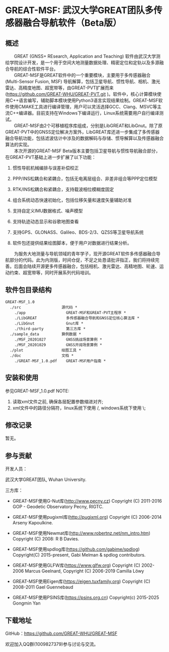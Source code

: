 # GREAT-MSF: 武汉大学GREAT团队多传感器融合导航软件（Beta版）

## 概述

&emsp;&emsp;GREAT (GNSS+ REsearch, Application and Teaching) 软件由武汉大学测绘学院设计开发，是一个用于空间大地测量数据处理、精密定位和定轨以及多源融合导航的综合性软件平台。<br />
&emsp;&emsp;GREAT-MSF是GREAT软件中的一个重要模块，主要用于多传感器融合 (Multi-Sensor Fusion, MSF) 导航解算，包括卫星导航、惯性导航、相机、激光雷达、高精度地图、超宽带等，由GREAT-PVT扩展而来 (https://github.com/GREAT-WHU/GREAT-PVT.git )。软件中，核心计算模块使用C++语言编写，辅助脚本模块使用Python3语言实现结果绘制。GREAT-MSF软件使用CMAKE工具进行编译管理，用户可以灵活选择GCC、Clang、MSVC等主流C++编译器。目前支持在Windows下编译运行，Linux系统需要用户自行编译测试。<br />
&emsp;&emsp;GREAT-MSF由2个可移植程序库组成，分别是LibGREAT和LibGnut。除了原GREAT-PVT中的GNSS定位解决方案外，LibGREAT库还进一步集成了多传感器融合导航功能，包括滤波估计中涉及的数据解码与存储、惯导解算以及传感器融合算法的实现。<br />
&emsp;&emsp;本次开源的GREAT-MSF Beta版本主要包括卫星导航与惯性导航融合部分，在GREAT-PVT基础上进一步扩展了以下功能：
1. 惯性导航机械编排与误差补偿校正

2. PPP/INS松耦合和紧耦合，包括无电离层组合、非差非组合等PPP定位模型

3. RTK/INS松耦合和紧耦合，支持载波相位模糊度固定

4. 组合系统动态快速初始化，包括位移矢量和速度矢量辅助对准

5. 支持自定义IMU数据格式、噪声模型

6. 支持轨迹动态显示和谷歌地图查看

7. 支持GPS、GLONASS、Galileo、BDS-2/3、QZSS等卫星导航系统

8. 软件包还提供结果绘图脚本，便于用户对数据进行结果分析。


&emsp;&emsp;为服务大地测量与导航领域的青年学子，现开源GREAT软件多传感器融合导航部分的代码。此为内测版，时间仓促，不足之处恳请批评指正，我们将持续完善。后面会陆续开源更多传感器融合，包括相机、激光雷达、高精地图、轮速、运动约束、超宽带等，同时开展系列代码培训。

## 软件包目录结构
```shell
GREAT-MSF_1.0
  ./src	                 源代码 *
    ./app                  GREAT-MSF和GREAT-PVT主程序 *
    ./LibGREAT             多传感器融合导航和GNSS定位核心算法库 *
    ./LibGnut              Gnut库 *
    ./third-party          第三方库 *
  ./sample_data          算例数据 *
    ./MSF_20201027         GNSS挑战场景算例 *
    ./MSF_20201029         GNSS开阔场景算例 *
  ./plot                 绘图工具 *
  ./doc                  文档 *
    ./GREAT-MSF_1.0.pdf    GREAT-MSF用户指南 *
```

## 安装和使用

参见GREAT-MSF_1.0.pdf
NOTE:
1. 读取xml文件之前, 确保各层配置参数缩进对齐;
2. xml文件中的路径分隔符，linux系统下使用 /, windows系统下使用 \\;

## 修改记录
    
暂无。

## 参与贡献

开发人员：

武汉大学GREAT团队, Wuhan University.

三方库：

* GREAT-MSF使用G-Nut库(http://www.pecny.cz)
  Copyright (C) 2011-2016 GOP - Geodetic Observatory Pecny, RIGTC.
  
* GREAT-MSF使用pugixml库(http://pugixml.org)
  Copyright (C) 2006-2014 Arseny Kapoulkine.

* GREAT-MSF使用Newmat库(http://www.robertnz.net/nm_intro.htm)
  Copyright (C) 2008: R B Davies.

* GREAT-MSF使用spdlog库(https://github.com/gabime/spdlog)
  Copyright(C) 2015-present, Gabi Melman & spdlog contributors.

* GREAT-MSF使用GLFW库(https://www.glfw.org)
  Copyright (C) 2002-2006 Marcus Geelnard, Copyright (C) 2006-2019 Camilla Löwy

* GREAT-MSF使用Eigen库(https://eigen.tuxfamily.org)
  Copyright (C) 2008-2011 Gael Guennebaud

* GREAT-MSF使用PSINS库(https://psins.org.cn)
  Copyright(c) 2015-2025 Gongmin Yan


## 下载地址

GitHub：https://github.com/GREAT-WHU/GREAT-MSF

欢迎加入QQ群(1009827379)参与讨论与交流。

